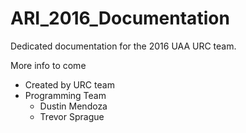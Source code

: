 # ARI_2016_Documentation
Dedicated documentation for the 2016 UAA URC team.

More info to come

* Created by URC team
* Programming Team
	* Dustin Mendoza
	* Trevor Sprague